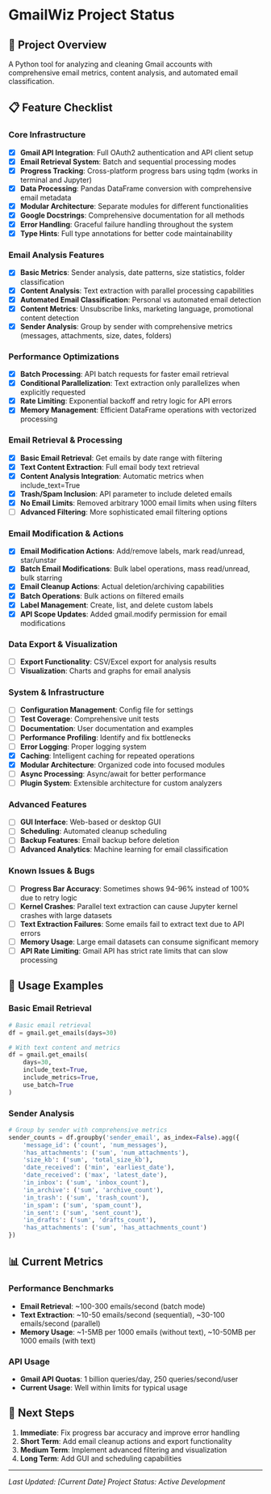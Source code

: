 # GmailWiz Project Status

## 🎯 Project Overview
A Python tool for analyzing and cleaning Gmail accounts with comprehensive email metrics, content analysis, and automated email classification.

## 📋 Feature Checklist

### Core Infrastructure
- [x] **Gmail API Integration**: Full OAuth2 authentication and API client setup
- [x] **Email Retrieval System**: Batch and sequential processing modes
- [x] **Progress Tracking**: Cross-platform progress bars using tqdm (works in terminal and Jupyter)
- [x] **Data Processing**: Pandas DataFrame conversion with comprehensive email metadata
- [x] **Modular Architecture**: Separate modules for different functionalities
- [x] **Google Docstrings**: Comprehensive documentation for all methods
- [x] **Error Handling**: Graceful failure handling throughout the system
- [x] **Type Hints**: Full type annotations for better code maintainability

### Email Analysis Features
- [x] **Basic Metrics**: Sender analysis, date patterns, size statistics, folder classification
- [x] **Content Analysis**: Text extraction with parallel processing capabilities
- [x] **Automated Email Classification**: Personal vs automated email detection
- [x] **Content Metrics**: Unsubscribe links, marketing language, promotional content detection
- [x] **Sender Analysis**: Group by sender with comprehensive metrics (messages, attachments, size, dates, folders)

### Performance Optimizations
- [x] **Batch Processing**: API batch requests for faster email retrieval
- [x] **Conditional Parallelization**: Text extraction only parallelizes when explicitly requested
- [x] **Rate Limiting**: Exponential backoff and retry logic for API errors
- [x] **Memory Management**: Efficient DataFrame operations with vectorized processing

### Email Retrieval & Processing
- [x] **Basic Email Retrieval**: Get emails by date range with filtering
- [x] **Text Content Extraction**: Full email body text retrieval
- [x] **Content Analysis Integration**: Automatic metrics when include_text=True
- [x] **Trash/Spam Inclusion**: API parameter to include deleted emails
- [x] **No Email Limits**: Removed arbitrary 1000 email limits when using filters
- [ ] **Advanced Filtering**: More sophisticated email filtering options

### Email Modification & Actions
- [x] **Email Modification Actions**: Add/remove labels, mark read/unread, star/unstar
- [x] **Batch Email Modifications**: Bulk label operations, mass read/unread, bulk starring
- [x] **Email Cleanup Actions**: Actual deletion/archiving capabilities
- [x] **Batch Operations**: Bulk actions on filtered emails
- [x] **Label Management**: Create, list, and delete custom labels
- [x] **API Scope Updates**: Added gmail.modify permission for email modifications

### Data Export & Visualization
- [ ] **Export Functionality**: CSV/Excel export for analysis results
- [ ] **Visualization**: Charts and graphs for email analysis

### System & Infrastructure
- [ ] **Configuration Management**: Config file for settings
- [ ] **Test Coverage**: Comprehensive unit tests
- [ ] **Documentation**: User documentation and examples
- [ ] **Performance Profiling**: Identify and fix bottlenecks
- [ ] **Error Logging**: Proper logging system
- [x] **Caching**: Intelligent caching for repeated operations
- [x] **Modular Architecture**: Organized code into focused modules
- [ ] **Async Processing**: Async/await for better performance
- [ ] **Plugin System**: Extensible architecture for custom analyzers

### Advanced Features
- [ ] **GUI Interface**: Web-based or desktop GUI
- [ ] **Scheduling**: Automated cleanup scheduling
- [ ] **Backup Features**: Email backup before deletion
- [ ] **Advanced Analytics**: Machine learning for email classification

### Known Issues & Bugs
- [ ] **Progress Bar Accuracy**: Sometimes shows 94-96% instead of 100% due to retry logic
- [ ] **Kernel Crashes**: Parallel text extraction can cause Jupyter kernel crashes with large datasets
- [ ] **Text Extraction Failures**: Some emails fail to extract text due to API errors
- [ ] **Memory Usage**: Large email datasets can consume significant memory
- [ ] **API Rate Limiting**: Gmail API has strict rate limits that can slow processing

## 🔧 Usage Examples

### Basic Email Retrieval
```python
# Basic email retrieval
df = gmail.get_emails(days=30)

# With text content and metrics
df = gmail.get_emails(
    days=30, 
    include_text=True, 
    include_metrics=True,
    use_batch=True
)
```

### Sender Analysis
```python
# Group by sender with comprehensive metrics
sender_counts = df.groupby('sender_email', as_index=False).agg({
    'message_id': ('count', 'num_messages'),
    'has_attachments': ('sum', 'num_attachments'),
    'size_kb': ('sum', 'total_size_kb'),
    'date_received': ('min', 'earliest_date'),
    'date_received': ('max', 'latest_date'),
    'in_inbox': ('sum', 'inbox_count'),
    'in_archive': ('sum', 'archive_count'),
    'in_trash': ('sum', 'trash_count'),
    'in_spam': ('sum', 'spam_count'),
    'in_sent': ('sum', 'sent_count'),
    'in_drafts': ('sum', 'drafts_count'),
    'has_attachments': ('sum', 'has_attachments_count')
})
```

## 📊 Current Metrics

### Performance Benchmarks
- **Email Retrieval**: ~100-300 emails/second (batch mode)
- **Text Extraction**: ~10-50 emails/second (sequential), ~30-100 emails/second (parallel)
- **Memory Usage**: ~1-5MB per 1000 emails (without text), ~10-50MB per 1000 emails (with text)

### API Usage
- **Gmail API Quotas**: 1 billion queries/day, 250 queries/second/user
- **Current Usage**: Well within limits for typical usage

## 🎯 Next Steps

1. **Immediate**: Fix progress bar accuracy and improve error handling
2. **Short Term**: Add email cleanup actions and export functionality
3. **Medium Term**: Implement advanced filtering and visualization
4. **Long Term**: Add GUI and scheduling capabilities

---

*Last Updated: [Current Date]*
*Project Status: Active Development*
